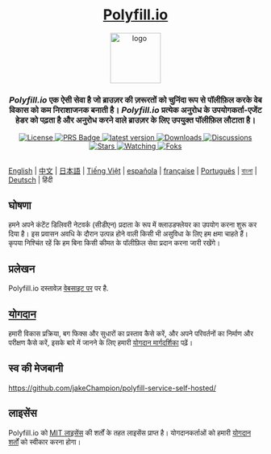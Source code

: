 
<div align="center">
  <h1><a href="https://polyfill.io">Polyfill.io</a></h1>

  <a href="https://polyfill.io"><img height="100px" alt="logo" src="https://polyfill.io/img/logo.svg"/></a>
  
  <h3><em>Polyfill.io</em> एक ऐसी सेवा है जो ब्राउज़र की ज़रूरतों को चुनिंदा रूप से पॉलीफ़िल करके वेब विकास को कम निराशाजनक बनाती है। <em>Polyfill.io</em> प्रत्येक अनुरोध के उपयोगकर्ता-एजेंट हेडर को पढ़ता है और अनुरोध करने वाले ब्राउज़र के लिए उपयुक्त पॉलीफ़िल लौटाता है।</h3>
<div>

  <a href="./LICENSE.md">
    <img src="https://img.shields.io/github/license/polyfillpolyfill/polyfill-service?logo=github" alt="License" />
  </a>
  <a href=".github/CONTRIBUTING.md">
    <img src="https://img.shields.io/badge/PRs-welcome-brightgreen.svg" alt="PRS Badge" />
  </a> 
  <a href="https://github.com/polyfillpolyfill/polyfill-service/releases">
    <img src="https://img.shields.io/github/v/release/polyfillpolyfill/polyfill-service?logo=github" alt="latest version" />
  </a>
  <a href="https://github.com/polyfillpolyfill/polyfill-service/releases">
    <img src="https://img.shields.io/github/downloads/polyfillpolyfill/polyfill-service/total?logo=github&color=239F7AEA" alt="Downloads" />
  </a>
  <a href="https://github.com/polyfillpolyfill/polyfill-service/releases">
    <img src="https://img.shields.io/github/discussions/polyfillpolyfill/polyfill-service?logo=github&color=23ED8936" alt="Discussions" />
  </a>
  <a href="https://github.com/polyfillpolyfill/polyfill-service/stargazers">
    <img src="https://img.shields.io/github/stars/polyfillpolyfill/polyfill-service?style=plastic&logo=github&color=%23FFAC2D" alt="Stars" />
  </a>
  <a href="https://github.com/polyfillpolyfill/polyfill-service/watchers">
    <img src="https://img.shields.io/github/watchers/polyfillpolyfill/polyfill-service?style=plastic&logo=github&color=%231C1C1C" alt="Watching" />
  </a>
  <a href="https://github.com/polyfillpolyfill/polyfill-service/forks">
    <img src="https://img.shields.io/github/forks/polyfillpolyfill/polyfill-service?style=plastic&logo=github&color=%236C6C6C" alt="Foks" />
    
</div>
</div>

##

[English](./README.md) | [中文](./README_cn.md) | [日本語](./README_ja.md) | [Tiếng Việt](./README_vt.md) | [española](./README_es.md) | [française](./README_fr.md) | [Português](./README_pt.md) | [বাংলা](./README_bn.md) | [Deutsch](./README_de.md) | हिंदी

## घोषणा

हमने अपने कंटेंट डिलिवरी नेटवर्क (सीडीएन) प्रदाता के रूप में क्लाउडफ्लेयर का उपयोग करना शुरू कर दिया है। इस प्रवासन अवधि के दौरान उत्पन्न होने वाली किसी भी असुविधा के लिए हम क्षमा चाहते हैं। कृपया निश्चिंत रहें कि हम बिना किसी कीमत के पॉलीफ़िल सेवा प्रदान करना जारी रखेंगे।

## प्रलेखन

Polyfill.io दस्तावेज़ [वेबसाइट पर][website] पर है.


## [योगदान][contributing guide]

हमारी विकास प्रक्रिया, बग फिक्स और सुधारों का प्रस्ताव कैसे करें, और अपने परिवर्तनों का निर्माण और परीक्षण कैसे करें, इसके बारे में जानने के लिए हमारी [योगदान मार्गदर्शिका][contributing guide] पढ़ें।

## स्व की मेजबानी

<https://github.com/jakeChampion/polyfill-service-self-hosted/>


## लाइसेंस

Polyfill.io को [MIT लाइसेंस][license] की शर्तों के तहत लाइसेंस प्राप्त है। योगदानकर्ताओं को हमारी [योगदान शर्तों][contribution terms] को स्वीकार करना होगा।

[contributing guide]: ./.github/CONTRIBUTING.md
[contribution terms]: ./.github/contribution_licence_agreement.md
[license]: ./LICENSE.md
[license-badge]: https://img.shields.io/badge/license-MIT-blue.svg
[pull-requests-badge]: https://img.shields.io/badge/PRs-welcome-brightgreen.svg
[website]: https://polyfill.io
